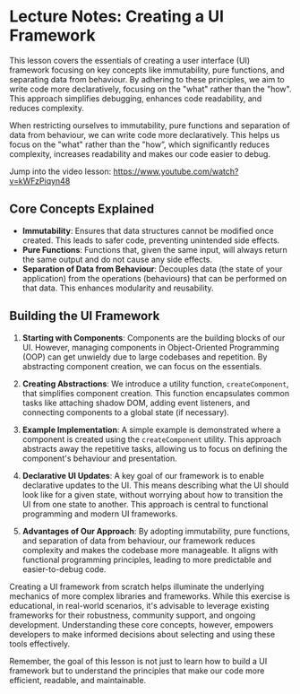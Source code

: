 # Lecture Notes: Creating a UI Framework

This lesson covers the essentials of creating a user interface (UI) framework focusing on key concepts like immutability, pure functions, and separating data from behaviour. By adhering to these principles, we aim to write code more declaratively, focusing on the "what" rather than the "how". This approach simplifies debugging, enhances code readability, and reduces complexity.

When restricting ourselves to immutability, pure functions and separation of data from behaviour, we can write code more declaratively. This helps us focus on the "what" rather than the "how”, which significantly reduces complexity, increases readability and makes our code easier to debug.

Jump into the video lesson: https://www.youtube.com/watch?v=kWFzPiqyn48

## Core Concepts Explained

- **Immutability**: Ensures that data structures cannot be modified once created. This leads to safer code, preventing unintended side effects.
- **Pure Functions**: Functions that, given the same input, will always return the same output and do not cause any side effects.
- **Separation of Data from Behaviour**: Decouples data (the state of your application) from the operations (behaviours) that can be performed on that data. This enhances modularity and reusability.

## Building the UI Framework

1. **Starting with Components**: Components are the building blocks of our UI. However, managing components in Object-Oriented Programming (OOP) can get unwieldy due to large codebases and repetition. By abstracting component creation, we can focus on the essentials.

2. **Creating Abstractions**: We introduce a utility function, `createComponent`, that simplifies component creation. This function encapsulates common tasks like attaching shadow DOM, adding event listeners, and connecting components to a global state (if necessary).

3. **Example Implementation**: A simple example is demonstrated where a component is created using the `createComponent` utility. This approach abstracts away the repetitive tasks, allowing us to focus on defining the component's behaviour and presentation.

4. **Declarative UI Updates**: A key goal of our framework is to enable declarative updates to the UI. This means describing what the UI should look like for a given state, without worrying about how to transition the UI from one state to another. This approach is central to functional programming and modern UI frameworks.

5. **Advantages of Our Approach**: By adopting immutability, pure functions, and separation of data from behaviour, our framework reduces complexity and makes the codebase more manageable. It aligns with functional programming principles, leading to more predictable and easier-to-debug code.


Creating a UI framework from scratch helps illuminate the underlying mechanics of more complex libraries and frameworks. While this exercise is educational, in real-world scenarios, it's advisable to leverage existing frameworks for their robustness, community support, and ongoing development. Understanding these core concepts, however, empowers developers to make informed decisions about selecting and using these tools effectively.

Remember, the goal of this lesson is not just to learn how to build a UI framework but to understand the principles that make our code more efficient, readable, and maintainable.